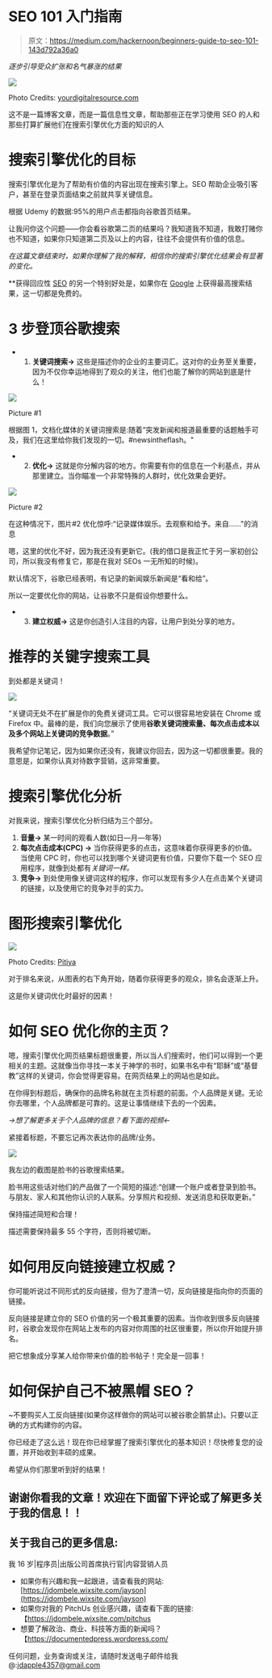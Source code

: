 # SEO 101 入门指南

> 原文：<https://medium.com/hackernoon/beginners-guide-to-seo-101-143d792a36a0>

*逐步引导受众扩张和名气暴涨的结果*

![](img/9c23b3f734a07817d907f66cae323867.png)

Photo Credits: [yourdigitalresource.com](https://yourdigitalresource.com/seo-in-atlanta-basic-seo-tips/)

这不是一篇博客文章，而是一篇信息性文章，帮助那些正在学习使用 SEO 的人和那些打算扩展他们在搜索引擎优化方面的知识的人

# 搜索引擎优化的目标

搜索引擎优化是为了帮助有价值的内容出现在搜索引擎上。SEO 帮助企业吸引客户，甚至在登录页面结束之前就共享关键信息。

根据 Udemy 的数据:95%的用户点击都指向谷歌首页结果。

让我问你这个问题——你会看谷歌第二页的结果吗？我知道我不知道，我敢打赌你也不知道，如果你只知道第二页及以上的内容，往往不会提供有价值的信息。

*在这篇文章结束时，如果你理解了我的解释，相信你的搜索引擎优化结果会有显著的变化。*

**获得回应性 [SEO](https://hackernoon.com/tagged/seo) 的另一个特别好处是，如果你在 [Google](https://hackernoon.com/tagged/google) 上获得最高搜索结果，这一切都是免费的。

# 3 步登顶谷歌搜索

*   1) **关键词搜索→** 这些是描述你的企业的主要词汇。这对你的业务至关重要，因为不仅你幸运地得到了观众的关注，他们也能了解你的网站到底是什么！

![](img/a08c610746ebf322322bf1485a710dbf.png)

Picture #1

根据图 1，文档化媒体的关键词搜索是:随着“突发新闻和报道最重要的话题触手可及，我们在这里给你我们发现的一切。#newsintheflash。"

*   2) **优化→** 这就是你分解内容的地方。你需要有你的信息在一个利基点，并从那里建立。当你瞄准一个非常特殊的人群时，优化效果会更好。

![](img/a08c610746ebf322322bf1485a710dbf.png)

Picture #2

在这种情况下，图片#2 优化惊呼:“记录媒体娱乐。去观察和给予。来自……"的消息

嗯，这里的优化不好，因为我还没有更新它。(我的借口是我正忙于另一家初创公司，所以我没有修复它，那是在我对 SEOs 一无所知的时候)。

默认情况下，谷歌已经表明，有记录的新闻娱乐新闻是“看和给”。

所以一定要优化你的网站，让谷歌不只是假设你想要什么。

*   3) **建立权威→** 这是你创造引人注目的内容，让用户到处分享的地方。

# 推荐的关键字搜索工具

到处都是关键词！

![](img/f56737767a433a0ae44d71d0cf0c0a4a.png)

“关键词无处不在扩展是你的免费关键词工具。它可以很容易地安装在 Chrome 或 Firefox 中。最棒的是，我们向您展示了使用**谷歌关键词搜索量、每次点击成本以及多个网站上关键词的竞争数据**。”

我希望你记笔记，因为如果你还没有，我建议你回去，因为这一切都很重要。我的意思是，如果你认真对待数字营销，这非常重要。

# 搜索引擎优化分析

对我来说，搜索引擎优化分析归结为三个部分。

1.  **音量→** 某一时间的观看人数(如日—月—年等)
2.  **每次点击成本(CPC) →** 当你获得更多的点击，这意味着你获得更多的价值。当使用 CPC 时，你也可以找到哪个关键词更有价值，只要你下载一个 SEO 应用程序，就像到处都有*关键词一样。*
3.  **竞争→** 到处使用像关键词这样的程序，你可以发现有多少人在点击某个关键词的链接，以及使用它的竞争对手的实力。

# 图形搜索引擎优化

![](img/8c5cd9e259d841ea2e75e3f6de19ea42.png)

Photo Credits: [Pitiya](https://www.pitiya.com/long-tail-keywords-in-search-engine-optimization.html)

对于排名来说，从图表的右下角开始，随着你获得更多的观众，排名会逐渐上升。

这是你关键词优化时最好的因素！

# 如何 SEO 优化你的主页？

嗯，搜索引擎优化网页结果标题很重要，所以当人们搜索时，他们可以得到一个更相关的主题。这就像当你寻找一本关于神学的书时，如果书名中有“耶稣”或“基督教”这样的关键词，你会觉得更容易。在网页结果上的网站也是如此。

在你得到标题后，确保你的品牌名称就在主页标题的前面。个人品牌是关键。无论你去哪里，个人品牌都是可靠的。这是让事情继续下去的一个因素。

*→想了解更多关于个人品牌的信息？看下面的视频←*

紧接着标题，不要忘记再次表达你的品牌/业务。

![](img/a40bea8c49c6fedfaa46198eff6a69f6.png)

我左边的截图是脸书的谷歌搜索结果。

脸书用这些话对他们的产品做了一个简短的描述:“创建一个账户或者登录到脸书。与朋友、家人和其他你认识的人联系。分享照片和视频、发送消息和获取更新。”

保持描述简短和合理！

描述需要保持最多 55 个字符，否则将被切断。

# 如何用反向链接建立权威？

你可能听说过不同形式的反向链接，但为了澄清一切，反向链接是指向你的页面的链接。

反向链接是建立你的 SEO 价值的另一个极其重要的因素。当你收到很多反向链接时，谷歌会发现你在网站上发布的内容对你周围的社区很重要，所以你开始提升排名。

把它想象成分享某人给你带来价值的脸书帖子！完全是一回事！

# 如何保护自己不被黑帽 SEO？

~不要购买人工反向链接(如果你这样做你的网站可以被谷歌企鹅禁止)。只要以正确的方式构建你的内容。

你已经走了这么远！现在你已经掌握了搜索引擎优化的基本知识！尽快修复您的设置，并开始收到丰硕的成果。

希望从你们那里听到好的结果！

## 谢谢你看我的文章！欢迎在下面留下评论或了解更多关于我的信息！！

## 关于我自己的更多信息:

我 16 岁|程序员|出版公司首席执行官|内容营销人员

*   如果你有兴趣和我一起跟进，请查看我的网站:[https://jdombele.wixsite.com/jayson](https://jdombele.wixsite.com/jayson)
*   如果你对我的 PitchUs 创业感兴趣，请查看下面的链接:【https://jdombele.wixsite.com/pitchus 
*   想要了解政治、商业、科技等方面的新闻吗？【https://documentedpress.wordpress.com/ 

任何问题，业务查询或关注，请随时发送电子邮件给我@:jdapple4357@gmail.com
